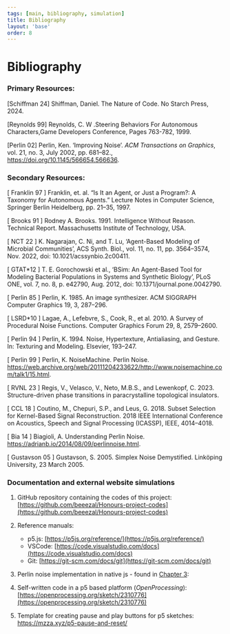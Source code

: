 ```yaml
---
tags: [main, bibliography, simulation]
title: Bibliography
layout: 'base'
order: 8
---
```

# Bibliography


### Primary Resources:

[Schiffman 24] Shiffman, Daniel. The Nature of Code. No Starch Press, 2024\.

[Reynolds 99] Reynolds, C. W .Steering Behaviors For Autonomous Characters,Game Developers Conference, Pages 763-782, 1999\.

[Perlin 02] Perlin, Ken. ‘Improving Noise’. *ACM Transactions on Graphics*, vol. 21, no. 3, July 2002, pp. 681–82., https://doi.org/10.1145/566654.566636.

### Secondary Resources:

[ Franklin 97 ] Franklin, et. al. “Is It an Agent, or Just a Program?: A Taxonomy   for Autonomous Agents.” Lecture Notes in Computer Science, Springer Berlin Heidelberg, pp. 21–35, 1997\.

[ Brooks 91 ] Rodney A. Brooks. 1991\. Intelligence Without Reason. Technical Report. Massachusetts Institute of Technology, USA.

[ NCT 22 ] K. Nagarajan, C. Ni, and T. Lu, ‘Agent-Based Modeling of Microbial Communities’, ACS Synth. Biol., vol. 11, no. 11, pp. 3564–3574, Nov. 2022, doi: 10.1021/acssynbio.2c00411.

[ GTAT*12 ] T. E. Gorochowski et al., ‘BSim: An Agent-Based Tool for Modeling Bacterial Populations in Systems and Synthetic Biology’, PLoS ONE, vol. 7, no. 8, p. e42790, Aug. 2012, doi: 10.1371/journal.pone.0042790.

[ Perlin 85 ] Perlin, K. 1985\. An image synthesizer. ACM SIGGRAPH Computer Graphics 19, 3, 287–296.

[ LSRD*10 ] Lagae, A., Lefebvre, S., Cook, R., et al. 2010\. A Survey of Procedural Noise Functions. Computer Graphics Forum 29, 8, 2579–2600.

[ Perlin 94 ] Perlin, K. 1994. Noise, Hypertexture, Antialiasing, and Gesture. In: Texturing and Modeling. Elsevier, 193–247.

[ Perlin 99 ] Perlin, K. NoiseMachine. Perlin Noise. https://web.archive.org/web/20111204233622/http://www.noisemachine.com/talk1/15.html.

[ RVNL 23 ] Regis, V., Velasco, V., Neto, M.B.S., and Lewenkopf, C. 2023. Structure-driven phase transitions in paracrystalline topological insulators. 

[ CCL 18 ] Coutino, M., Chepuri, S.P., and Leus, G. 2018. Subset Selection for Kernel-Based Signal Reconstruction. 2018 IEEE International Conference on Acoustics, Speech and Signal Processing (ICASSP), IEEE, 4014–4018.

[ Bia 14 ] Biagioli, A. Understanding Perlin Noise. https://adrianb.io/2014/08/09/perlinnoise.html.

[ Gustavson 05 ] Gustavson, S. 2005\. Simplex Noise Demystified. Linköping University, 23 March 2005.  

### Documentation and external website simulations

1. GitHub repository containing the codes of this project:  
  [https://github.com/beeezal/Honours-project-codes](https://github.com/beeezal/Honours-project-codes) 

2. Reference manuals:  
    * p5.js: [https://p5js.org/reference/](https://p5js.org/reference/)   
    * VSCode: [https://code.visualstudio.com/docs](https://code.visualstudio.com/docs)   
    * Git: [https://git-scm.com/docs/git](https://git-scm.com/docs/git) 

3.  Perlin noise implementation in native js - found in [Chapter 3]():

4. Self-written code in a p5 based platform (_OpenProcessing_):  
  [https://openprocessing.org/sketch/2310776](https://openprocessing.org/sketch/2310776) 

5. Template for creating pause and play buttons for p5 sketches: https://mzza.xyz/p5-pause-and-reset/ 
